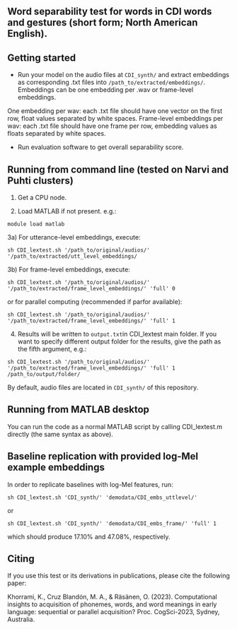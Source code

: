 ## Word separability test for words in CDI words and gestures (short form; North American English).


## Getting started

* Run your model on the audio files at `CDI_synth/` and extract embeddings as corresponding .txt files into `/path_to/extracted/embeddings/`. Embeddings can be one embedding per .wav or frame-level embeddings.

One embedding per wav: each .txt file should have one vector on the first row, float values separated by white spaces.
Frame-level embeddings per wav: each .txt file should have one frame per row, embedding values as floats separated by white spaces.  

* Run evaluation software to get overall separability score.


## Running from command line (tested on Narvi and Puhti clusters)

1) Get a CPU node.  

2) Load MATLAB if not present. e.g.:  

`module load matlab`  

3a) For utterance-level embeddings, execute:  

`sh CDI_lextest.sh '/path_to/original/audios/' '/path_to/extracted/utt_level_embeddings/`

3b) For frame-level embeddings, execute:  

`sh CDI_lextest.sh '/path_to/original/audios/' '/path_to/extracted/frame_level_embeddings/' 'full' 0`

or for parallel computing (recommended if parfor available):  

`sh CDI_lextest.sh '/path_to/original/audios/' '/path_to/extracted/frame_level_embeddings/' 'full' 1`

4) Results will be written to `output.txt`in CDI_lextest main folder. If you want to specify different output folder for the results, give the path as the fifth argument, e.g.:  

`sh CDI_lextest.sh '/path_to/original/audios/' '/path_to/extracted/frame_level_embeddings/' 'full' 1 /path_to/output/folder/`

By default, audio files are located in `CDI_synth/` of this repository.



## Running from MATLAB desktop

You can run the code as a normal MATLAB script by calling CDI_lextest.m directly (the same syntax as above).

## Baseline replication with provided log-Mel example embeddings

In order to replicate baselines with log-Mel features, run:

`sh CDI_lextest.sh 'CDI_synth/' 'demodata/CDI_embs_uttlevel/'`

or

`sh CDI_lextest.sh 'CDI_synth/' 'demodata/CDI_embs_frame/' 'full' 1`

which should produce 17.10% and 47.08%, respectively.

## Citing

If you use this test or its derivations in publications, please cite the following paper:

Khorrami, K., Cruz Blandón, M. A., & Räsänen, O. (2023). Computational insights to acquisition of phonemes, words, and word meanings in early language: sequential or parallel acquisition? Proc. CogSci-2023, Sydney, Australia.
